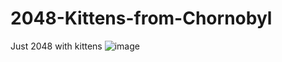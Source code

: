 # 2048-Kittens-from-Chornobyl
Just 2048 with kittens 
![image](https://user-images.githubusercontent.com/61906394/155019221-9f26008b-cf17-4478-8e47-39b55dbaf10a.png)
